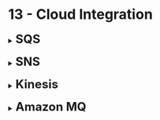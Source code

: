 # 13 - Cloud Integration

<details>
  	<summary>
		<strong>
			<font size=5>
				SQS
			</font>
		</strong>
	</summary>
	<font size=4>
		- <strong>Queue service</strong>; up to 14 days message retention
	</font>
	<br>
	<font size=4>
		- <strong>Decouple applications</strong>
	</font>
	<br>
	<font size=4>
		- Multiple Producers, Consumers; share the reads from <strong>distributed applications</strong> and delete messages when read by consumers
	</font>
</details>

<br>

<details>
  	<summary>
		<strong>
			<font size=5>
				SNS
			</font>
		</strong>
	</summary>
	<font size=4>
		- <strong>Notification Service</strong>; No message retention
	</font>
	<br>
	<font size=4>
		- <strong>Decouple applications</strong>
	</font>
	<br>
	<font size=4>
		- 1 message to many subscribers; text and email
	</font>
	<br>
	<font size=4>
		- Sends all messages to all subscribers
	</font>
</details>

<br>

<details>
  	<summary>
		<strong>
			<font size=5>
				Kinesis
			</font>
		</strong>
	</summary>
	<font size=4>
		Real-time data streaming, persistence and analytics
	</font>
</details>

<br>

<details>
  	<summary>
		<strong>
			<font size=5>
				Amazon MQ
			</font>
		</strong>
	</summary>
	<font size=4>
		Managed message broker for <strong>ActiveMQ</strong> and <strong>RabbitMQ</strong>; <strong>MQTT</strong>, <strong>AMQP</strong> protocols
	</font>
</details>
